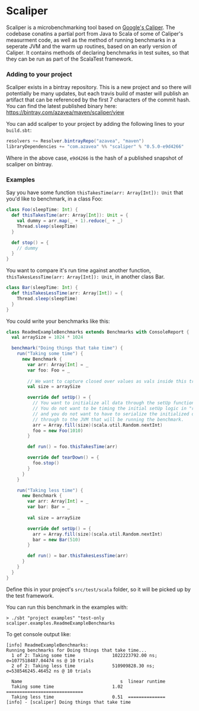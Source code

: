# Scaliper

Scaliper is a microbenchmarking tool based on [Google's Caliper](https://github.com/google/caliper). The codebase conatins a partial port from Java to Scala of some of Caliper's measurment code, as well as the method of running benchmarks in a seperate JVM and the warm up routines, based on an early version of Caliper. It contains methods of declaring benchmarks in test suites, so that they can be run as part of the ScalaTest framework.

### Adding to your project

Scaliper exists in a bintray repository. This is a new project and so there will potentially be many updates, but each travis build of master
will publish an artifact that can be referenced by the first 7 characters of the commit hash. You can find the latest published binary here: https://bintray.com/azavea/maven/scaliper/view

You can add scaliper to your project by adding the following lines to your `build.sbt`:

```scala
resolvers += Resolver.bintrayRepo("azavea", "maven")
libraryDependencies += "com.azavea" %% "scaliper" % "0.5.0-e9d4266"
```

Where in the above case, `e9d4266` is the hash of a published snapshot of scaliper on bintray.

### Examples

Say you have some function `thisTakesTime(arr: Array[Int]): Unit` that you'd like to benchmark, in a class Foo:

```scala
class Foo(sleepTime: Int) {
  def thisTakesTime(arr: Array[Int]): Unit = {
    val dummy = arr.map(_ + 1).reduce(_ + _)
    Thread.sleep(sleepTime)
  }

  def stop() = { 
    // dummy 
  }
}
```

You want to compare it's run time against another function, `thisTakesLessTime(arr: Array[Int]): Unit`, in another class Bar.

```scala
class Bar(sleepTime: Int) {
  def thisTakesLessTime(arr: Array[Int]) = {
    Thread.sleep(sleepTime)
  }
}
```

You could write your benchmarks like this:

```scala
class ReadmeExampleBenchmarks extends Benchmarks with ConsoleReport {
  val arraySize = 1024 * 1024

  benchmark("Doing things that take time") {
    run("Taking some time") {
      new Benchmark {
        var arr: Array[Int] = _
        var foo: Foo = _
        
        // We want to capture closed over values as vals inside this trait
        val size = arraySize 

        override def setUp() = {
          // You want to initialize all data through the setUp function.
          // You do not want to be timing the initial setUp logic in "run",
          // and you do not want to have to serialize the initialized data
          // through to the JVM that will be running the benchmark.
          arr = Array.fill(size)(scala.util.Random.nextInt)
          foo = new Foo(1010)
        }

        def run() = foo.thisTakesTime(arr)

        override def tearDown() = {
          foo.stop()
        }
      }
    }

    run("Taking less time") {
      new Benchmark {
        var arr: Array[Int] = _
        var bar: Bar = _
        
        val size = arraySize 

        override def setUp() = {
          arr = Array.fill(size)(scala.util.Random.nextInt)
          bar = new Bar(510)
        }

        def run() = bar.thisTakesLessTime(arr)
      }
    }
  }
}
```

Define this in your project's `src/test/scala` folder, so it will be picked up by the test framework.

You can run this benchmark in the examples with:

`> ./sbt "project examples" "test-only scaliper.examples.ReadmeExampleBenchmarks`

To get console output like:

```console
[info] ReadmeExampleBenchmarks:
Running benchmarks for Doing things that take time...
  1 of 2: Taking some time              1022223792.00 ns; σ=1077518487.04474 ns @ 10 trials
  2 of 2: Taking less time              510909828.30 ns; σ=538546245.46452 ns @ 10 trials

  Name                                     s  linear runtime
  Taking some time                      1.02  =============================
  Taking less time                      0.51  ==============
[info] - [scaliper] Doing things that take time
```
